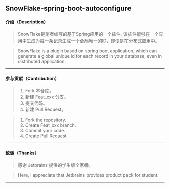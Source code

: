 ## SnowFlake-spring-boot-autoconfigure

#### 介绍（Description）

> SnowFlake是笔者编写的基于Spring应用的一个插件, 该插件能够在一个应用中生成为每一条记录生成一个全局唯一的ID，即便是在分布式应用中。

> SnowFlake is a plugin based on spring boot application, which can generate a global unique id for each record in your database, even in distributed application.

***

#### 参与贡献（Contribution）

> 1.  Fork 本仓库。
> 2.  新建 Feat_xxx 分支。
> 3.  提交代码。
> 4.  新建 Pull Request。

> 1.  Fork the repository.
> 2.  Create Feat_xxx branch.
> 3.  Commit your code.
> 4.  Create Pull Request.

***

#### 致谢（Thanks）

> 感谢 Jetbrains 提供的学生版全家桶。

> Here, I appreciate that Jetbrains provides product pack for student.

***

